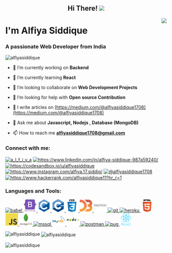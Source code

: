 <div id = "Head" align = "center">
  <h2>Hi There! <img src= "https://media.giphy.com/media/zJ3V6Ot51H8Y0/giphy.gif" width = "10%"/><br>
</div>

   <img align = "right" src="https://media.giphy.com/media/paTz7UZbPfTZFRYnnB/giphy.gif">
 
 <h1 >I'm Alfiya Siddique</h1>
<h3>A passionate Web Developer from India</h3>

<p align="left"> <img src="https://komarev.com/ghpvc/?username=alfiyasiddique&label=Profile%20views&color=0e75b6&style=flat" alt="alfiyasiddique" /> </p>

- 🔭 I’m currently working on **Backend**

- 🌱 I’m currently learning **React**

- 👯 I’m looking to collaborate on **Web Development Projects**

- 🤝 I’m looking for help with **Open source Contribution**

- 📝 I write articles on [https://medium.com/@alfiyasiddique1708](https://medium.com/@alfiyasiddique1708)

- 💬 Ask me about **Javascript, Nodejs , Database (MongoDB)**

- 📫 How to reach me **alfiyasiddique1708@gmail.com**

<h3 align="left">Connect with me:</h3>
<p align="left">
<a href="https://twitter.com/a_l_f_i_y_a" target="blank"><img align="center" src="https://raw.githubusercontent.com/rahuldkjain/github-profile-readme-generator/master/src/images/icons/Social/twitter.svg" alt="a_l_f_i_y_a" height="30" width="40" /></a>
<a href="https://linkedin.com/in/https://www.linkedin.com/in/alfiya-siddique-987a59240/" target="blank"><img align="center" src="https://raw.githubusercontent.com/rahuldkjain/github-profile-readme-generator/master/src/images/icons/Social/linked-in-alt.svg" alt="https://www.linkedin.com/in/alfiya-siddique-987a59240/" height="30" width="40" /></a>
<a href="https://codesandbox.com/https://codesandbox.io/u/alfiyasiddique" target="blank"><img align="center" src="https://raw.githubusercontent.com/rahuldkjain/github-profile-readme-generator/master/src/images/icons/Social/codesandbox.svg" alt="https://codesandbox.io/u/alfiyasiddique" height="30" width="40" /></a>
<a href="https://instagram.com/https://www.instagram.com/alfiya.17.siddiq/" target="blank"><img align="center" src="https://raw.githubusercontent.com/rahuldkjain/github-profile-readme-generator/master/src/images/icons/Social/instagram.svg" alt="https://www.instagram.com/alfiya.17.siddiq/" height="30" width="40" /></a>
<a href="https://medium.com/@alfiyasiddique1708" target="blank"><img align="center" src="https://raw.githubusercontent.com/rahuldkjain/github-profile-readme-generator/master/src/images/icons/Social/medium.svg" alt="@alfiyasiddique1708" height="30" width="40" /></a>
<a href="https://www.hackerrank.com/https://www.hackerrank.com/alfiyasiddique11?hr_r=1" target="blank"><img align="center" src="https://raw.githubusercontent.com/rahuldkjain/github-profile-readme-generator/master/src/images/icons/Social/hackerrank.svg" alt="https://www.hackerrank.com/alfiyasiddique11?hr_r=1" height="30" width="40" /></a>
</p>

<h3 align="left">Languages and Tools:</h3>
<p align="left"> <a href="https://babeljs.io/" target="_blank" rel="noreferrer"> <img src="https://www.vectorlogo.zone/logos/babeljs/babeljs-icon.svg" alt="babel" width="40" height="40"/> </a> <a href="https://getbootstrap.com" target="_blank" rel="noreferrer"> <img src="https://raw.githubusercontent.com/devicons/devicon/master/icons/bootstrap/bootstrap-plain-wordmark.svg" alt="bootstrap" width="40" height="40"/> </a> <a href="https://www.cprogramming.com/" target="_blank" rel="noreferrer"> <img src="https://raw.githubusercontent.com/devicons/devicon/master/icons/c/c-original.svg" alt="c" width="40" height="40"/> </a> <a href="https://www.w3schools.com/cpp/" target="_blank" rel="noreferrer"> <img src="https://raw.githubusercontent.com/devicons/devicon/master/icons/cplusplus/cplusplus-original.svg" alt="cplusplus" width="40" height="40"/> </a> <a href="https://www.w3schools.com/css/" target="_blank" rel="noreferrer"> <img src="https://raw.githubusercontent.com/devicons/devicon/master/icons/css3/css3-original-wordmark.svg" alt="css3" width="40" height="40"/> </a> <a href="https://d3js.org/" target="_blank" rel="noreferrer"> <img src="https://raw.githubusercontent.com/devicons/devicon/master/icons/d3js/d3js-original.svg" alt="d3js" width="40" height="40"/> </a> <a href="https://expressjs.com" target="_blank" rel="noreferrer"> <img src="https://raw.githubusercontent.com/devicons/devicon/master/icons/express/express-original-wordmark.svg" alt="express" width="40" height="40"/> </a> <a href="https://git-scm.com/" target="_blank" rel="noreferrer"> <img src="https://www.vectorlogo.zone/logos/git-scm/git-scm-icon.svg" alt="git" width="40" height="40"/> </a> <a href="https://heroku.com" target="_blank" rel="noreferrer"> <img src="https://www.vectorlogo.zone/logos/heroku/heroku-icon.svg" alt="heroku" width="40" height="40"/> </a> <a href="https://www.w3.org/html/" target="_blank" rel="noreferrer"> <img src="https://raw.githubusercontent.com/devicons/devicon/master/icons/html5/html5-original-wordmark.svg" alt="html5" width="40" height="40"/> </a> <a href="https://developer.mozilla.org/en-US/docs/Web/JavaScript" target="_blank" rel="noreferrer"> <img src="https://raw.githubusercontent.com/devicons/devicon/master/icons/javascript/javascript-original.svg" alt="javascript" width="40" height="40"/> </a> <a href="https://www.mongodb.com/" target="_blank" rel="noreferrer"> <img src="https://raw.githubusercontent.com/devicons/devicon/master/icons/mongodb/mongodb-original-wordmark.svg" alt="mongodb" width="40" height="40"/> </a> <a href="https://www.microsoft.com/en-us/sql-server" target="_blank" rel="noreferrer"> <img src="https://www.svgrepo.com/show/303229/microsoft-sql-server-logo.svg" alt="mssql" width="40" height="40"/> </a> <a href="https://www.mysql.com/" target="_blank" rel="noreferrer"> <img src="https://raw.githubusercontent.com/devicons/devicon/master/icons/mysql/mysql-original-wordmark.svg" alt="mysql" width="40" height="40"/> </a> <a href="https://nodejs.org" target="_blank" rel="noreferrer"> <img src="https://raw.githubusercontent.com/devicons/devicon/master/icons/nodejs/nodejs-original-wordmark.svg" alt="nodejs" width="40" height="40"/> </a> <a href="https://postman.com" target="_blank" rel="noreferrer"> <img src="https://www.vectorlogo.zone/logos/getpostman/getpostman-icon.svg" alt="postman" width="40" height="40"/> </a> <a href="https://pugjs.org" target="_blank" rel="noreferrer"> <img src="https://cdn.worldvectorlogo.com/logos/pug.svg" alt="pug" width="40" height="40"/> </a> <a href="https://reactjs.org/" target="_blank" rel="noreferrer"> <img src="https://raw.githubusercontent.com/devicons/devicon/master/icons/react/react-original-wordmark.svg" alt="react" width="40" height="40"/> </a> </p>

<p><img align="left" src="https://github-readme-stats.vercel.app/api/top-langs?username=alfiyasiddique&show_icons=true&locale=en&layout=compact" alt="alfiyasiddique" /></p>

<p>&nbsp;<img align="center" src="https://github-readme-stats.vercel.app/api?username=alfiyasiddique&show_icons=true&locale=en" alt="alfiyasiddique" /></p>

<p><img align="center" src="https://github-readme-streak-stats.herokuapp.com/?user=alfiyasiddique&" alt="alfiyasiddique" /></p>

